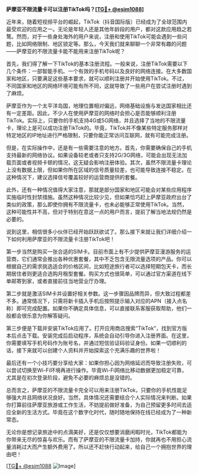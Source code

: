 **萨摩亚不限流量卡可以注册TikTok吗？[[TG💪+ @esim1088](https://t.me/s/esim1088)]**

近年来，随着短视频平台的崛起，TikTok（抖音国际版）已经成为了全球范围内最受欢迎的应用之一。无论是年轻人还是其他年龄段的用户，都对这款应用趋之若鹜。然而，对于一些身处海外的用户来说，注册和使用TikTok可能会遇到一些问题，比如网络限制、地区锁定等。那么，今天我们就来聊聊一个非常有趣的问题——萨摩亚的不限流量卡能不能用来注册TikTok呢？

首先，我们得了解一下TikTok的基本注册流程。一般来说，注册TikTok需要以下几个条件：一部智能手机、一个有效的手机号码以及良好的网络连接。在大多数国家和地区，只要满足这些基本要求，就可以顺利注册并开始使用TikTok。不过，不同国家和地区的网络环境可能有所不同，这就导致了一些用户在尝试注册时遇到了麻烦。

萨摩亚作为一个太平洋岛国，地理位置相对偏远，网络基础设施与发达国家相比还有一定差距。因此，不少人在使用萨摩亚的网络时会担心是否能够顺利注册TikTok。实际上，只要你的手机支持4G或5G网络，并且选择了当地的不限流量卡，理论上是可以成功注册TikTok的。毕竟，TikTok并不像某些特定服务那样对特定地区的IP地址进行严格限制，只要你能正常访问互联网，就有可能完成注册。

但是，在实际操作中，还是有一些需要注意的地方。首先，你需要确保自己的手机支持最新的网络协议。如果设备较老或者只支持2G/3G网络，可能会出现无法加载页面或者视频卡顿的情况，这无疑会影响注册体验。其次，虽然不限流量卡理论上没有数据上限，但如果你所在区域的信号质量较差，也可能导致连接不稳定。在这种情况下，建议选择信号覆盖较好的运营商提供的套餐。

此外，还有一种情况值得大家注意，那就是部分国家和地区可能会对某些应用程序实施临时性封禁措施。虽然这种情况比较少见，但如果恰巧赶上萨摩亚政府出台了类似的政策，那么即使你拥有不限流量卡，也未必能够正常使用TikTok。当然，这种可能性并不高，但对于特别在意这一点的用户而言，提前了解当地法规仍然是必要的。

说到这里，相信很多小伙伴已经开始跃跃欲试了。那么接下来就让我们详细介绍一下如何利用萨摩亚的不限流量卡注册TikTok吧！

第一步当然是购买一张合适的SIM卡。目前市面上有不少提供萨摩亚漫游服务的运营商，它们通常会推出各种优惠套餐，其中不乏包含无限流量选项的产品。你可以根据自己的需求挑选适合的价格区间，比如短途旅行者可以选择短期包天卡，而长期居住者则更适合选购月租型套餐。购买方式也很简单，可以通过官方渠道在线下单邮寄到家，或者直接前往当地营业厅办理。

第二步就是激活SIM卡并设置好相关参数。这一步骤因品牌而异，但大致过程都差不多。通常情况下，只需将新卡插入手机后按照提示输入对应的APN（接入点名称）即可完成配置。如果你不确定具体信息，可以直接联系客服获取帮助，他们一般都会很乐意为你解答疑问。

第三步便是下载并安装TikTok应用了。打开应用商店搜索“TikTok”，找到官方版本后点击下载。安装完成后启动程序，系统会自动引导你进入注册界面。在这里，你需要填写手机号码作为账号名，并通过短信验证码验证身份。如果一切顺利的话，接下来就可以创建个人资料并开始探索这个充满乐趣的世界啦！

最后还有一个小技巧要分享给大家：如果你担心因为网络延迟而导致注册失败，可以尝试切换至Wi-Fi环境再进行操作。毕竟Wi-Fi网络比移动数据更加稳定可靠，尤其是在初次登录阶段，避免不必要的麻烦总是没错的。

总而言之，萨摩亚的不限流量卡完全可以用来注册TikTok，只要你的手机性能足够强大并且网络状况良好。当然，具体情况还需要结合个人实际情况来判断。如果你打算前往萨摩亚旅游或工作生活，不妨提前做好准备，为自己预留更多时间去适应全新的生活方式。毕竟在这个数字化时代，随时随地保持在线已经成为了一种新常态。

无论你是想记录旅途中的点滴美好，还是仅仅想要消磨闲暇时光，TikTok都能为你带来无尽的惊喜与欢乐。而有了萨摩亚的不限流量卡加持，你就再也不用担心流量消耗过大而产生额外费用了。所以还不赶快行动起来，给自己一个拥抱世界的理由吧！

[[TG💪+ @esim1088](https://t.me/s/esim1088) ![Image](https://i.postimg.cc/4NQfJmqS/Snipaste-2025-05-13-00-14-12.png)]